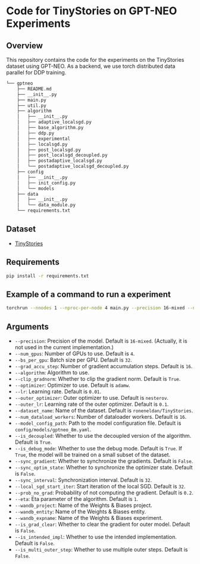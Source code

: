 # Code for TinyStories on GPT-NEO Experiments

## Overview

This repository contains the code for the experiments on the TinyStories dataset using GPT-NEO.
As a backend, we use torch distributed data parallel for DDP training.

```sh
└── gptneo
    ├── README.md
    ├── __init__.py
    ├── main.py
    ├── util.py
    ├── algorithm
    │   ├── __init__.py
    │   ├── adaptive_localsgd.py
    │   ├── base_algorithm.py
    │   ├── ddp.py
    │   ├── experimental
    │   ├── localsgd.py
    │   ├── post_localsgd.py
    │   ├── post_localsgd_decoupled.py
    │   ├── postadaptive_localsgd.py
    │   └── postadaptive_localsgd_decoupled.py
    ├── config
    │   ├── __init__.py
    │   ├── init_config.py
    │   └── models
    ├── data
    │   ├── __init__.py
    │   └── data_module.py
    └── requirements.txt

```

## Dataset

- [TinyStories](https://huggingface.co/datasets/roneneldan/TinyStories)

## Requirements

```sh
pip install -r requirements.txt
```

## Example of a command to run a experiment

```sh
torchrun --nnodes 1 --nproc-per-node 4 main.py --precision 16-mixed --num_gpus 4 --bs_per_gpu 32 --grad_accu_step 16 --algorithm postadaptive_localsgd --clip_gradnorm True --optimizer adamw --lr 0.01 --outer_optimizer nesterov --outer_lr 0.1 --dataset_name roneneldan/TinyStories --num_dataload_workers 16 --model_config_path config/models/gptneo_8m.yaml --is_decoupled True --is_debug_mode True --sync_gradient False --sync_optim_state False --sync_interval 32 --local_sgd_start_iter 32 --prob_no_grad 0.2 --eta 1 --wandb_project YOUR_WANDB_PROJECT_NAME --wandb_entity YOUR_WANDB_ENTITY --wandb_expname YOUR_WANDB_EXPNAME --is_grad_clear False --is_intended_impl False --is_multi_outer_step False
```

## Arguments

- `--precision`: Precision of the model. Default is `16-mixed`. (Actually, it is not used in the current implementation.)
- `--num_gpus`: Number of GPUs to use. Default is `4`.
- `--bs_per_gpu`: Batch size per GPU. Default is `32`.
- `--grad_accu_step`: Number of gradient accumulation steps. Default is `16`.
- `--algorithm`: Algorithm to use.
- `--clip_gradnorm`: Whether to clip the gradient norm. Default is `True`.
- `--optimizer`: Optimizer to use. Default is `adamw`.
- `--lr`: Learning rate. Default is `0.01`.
- `--outer_optimizer`: Outer optimizer to use. Default is `nesterov`.
- `--outer_lr`: Learning rate of the outer optimizer. Default is `0.1`.
- `--dataset_name`: Name of the dataset. Default is `roneneldan/TinyStories`.
- `--num_dataload_workers`: Number of dataloader workers. Default is `16`.
- `--model_config_path`: Path to the model configuration file. Default is `config/models/gptneo_8m.yaml`.
- `--is_decoupled`: Whether to use the decoupled version of the algorithm. Default is `True`.
- `--is_debug_mode`: Whether to use the debug mode. Default is `True`. If `True`, the model will be trained on a small subset of the dataset.
- `--sync_gradient`: Whether to synchronize the gradients. Default is `False`.
- `--sync_optim_state`: Whether to synchronize the optimizer state. Default is `False`.
- `--sync_interval`: Synchronization interval. Default is `32`.
- `--local_sgd_start_iter`: Start iteration of the local SGD. Default is `32`.
- `--prob_no_grad`: Probability of not computing the gradient. Default is `0.2`.
- `--eta`: Eta parameter of the algorithm. Default is `1`.
- `--wandb_project`: Name of the Weights & Biases project.
- `--wandb_entity`: Name of the Weights & Biases entity.
- `--wandb_expname`: Name of the Weights & Biases experiment.
- `--is_grad_clear`: Whether to clear the gradient for outer model. Default is `False`.
- `--is_intended_impl`: Whether to use the intended implementation. Default is `False`.
- `--is_multi_outer_step`: Whether to use multiple outer steps. Default is `False`.